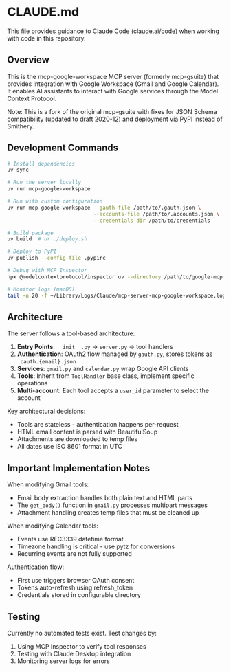 # CLAUDE.md

This file provides guidance to Claude Code (claude.ai/code) when working with code in this repository.

## Overview

This is the mcp-google-workspace MCP server (formerly mcp-gsuite) that provides integration with Google Workspace (Gmail and Google Calendar). It enables AI assistants to interact with Google services through the Model Context Protocol.

Note: This is a fork of the original mcp-gsuite with fixes for JSON Schema compatibility (updated to draft 2020-12) and deployment via PyPI instead of Smithery.

## Development Commands

```bash
# Install dependencies
uv sync

# Run the server locally
uv run mcp-google-workspace

# Run with custom configuration
uv run mcp-google-workspace --gauth-file /path/to/.gauth.json \
                            --accounts-file /path/to/.accounts.json \
                            --credentials-dir /path/to/credentials

# Build package
uv build  # or ./deploy.sh

# Deploy to PyPI
uv publish --config-file .pypirc

# Debug with MCP Inspector
npx @modelcontextprotocol/inspector uv --directory /path/to/google-mcp run mcp-google-workspace

# Monitor logs (macOS)
tail -n 20 -f ~/Library/Logs/Claude/mcp-server-mcp-google-workspace.log
```

## Architecture

The server follows a tool-based architecture:

1. **Entry Points**: `__init__.py` → `server.py` → tool handlers
2. **Authentication**: OAuth2 flow managed by `gauth.py`, stores tokens as `.oauth.{email}.json`
3. **Services**: `gmail.py` and `calendar.py` wrap Google API clients
4. **Tools**: Inherit from `ToolHandler` base class, implement specific operations
5. **Multi-account**: Each tool accepts a `user_id` parameter to select the account

Key architectural decisions:
- Tools are stateless - authentication happens per-request
- HTML email content is parsed with BeautifulSoup
- Attachments are downloaded to temp files
- All dates use ISO 8601 format in UTC

## Important Implementation Notes

When modifying Gmail tools:
- Email body extraction handles both plain text and HTML parts
- The `get_body()` function in `gmail.py` processes multipart messages
- Attachment handling creates temp files that must be cleaned up

When modifying Calendar tools:
- Events use RFC3339 datetime format
- Timezone handling is critical - use pytz for conversions
- Recurring events are not fully supported

Authentication flow:
- First use triggers browser OAuth consent
- Tokens auto-refresh using refresh_token
- Credentials stored in configurable directory

## Testing

Currently no automated tests exist. Test changes by:
1. Using MCP Inspector to verify tool responses
2. Testing with Claude Desktop integration
3. Monitoring server logs for errors